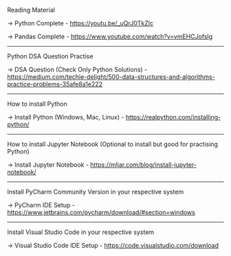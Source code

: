 Reading Material

-> Python Complete - https://youtu.be/_uQrJ0TkZlc

-> Pandas Complete - https://www.youtube.com/watch?v=vmEHCJofslg

--------------------------------------------------------------------

Python DSA Question Practise

-> DSA Question (Check Only Python Solutions) - https://medium.com/techie-delight/500-data-structures-and-algorithms-practice-problems-35afe8a1e222

--------------------------------------------------------------------

How to install Python

-> Install Python (Windows, Mac, Linux) - https://realpython.com/installing-python/

--------------------------------------------------------------------

How to install Jupyter Notebook (Optional to install but good for practising Python)

-> Install Jupyter Notebook - https://mljar.com/blog/install-jupyter-notebook/

--------------------------------------------------------------------

Install PyCharm Community Version in your respective system

-> PyCharm IDE Setup - https://www.jetbrains.com/pycharm/download/#section=windows

--------------------------------------------------------------------

Install Visual Studio Code in your respective system

-> Visual Studio Code IDE Setup - https://code.visualstudio.com/download
